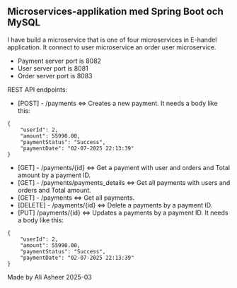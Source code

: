 ## Microservices-applikation med Spring Boot och MySQL

 I have build a microservice that is one of four microservices in E-handel application. It connect to user microservice an order user microservice.
 - Payment server port is 8082
 - User server port is 8081
 - Order server port is 8083
 
REST API endpoints:
-  [POST]  - /payments <=> Creates a new payment. It needs a body like this:
```
{
    "userId": 2,
    "amount": 55990.00,
    "paymentStatus": "Success",
    "paymentDate": "02-07-2025 22:13:39"
}
```
-  [GET] - /payments/{id} <=> Get a payment with user and orders and Total amount by a payment ID.
-  [GET] - /payments/payments_details <=> Get all payments with users and orders and Total amount.
-  [GET] - /payments <=> Get all payments.
-  [DELETE] - /payments/{id} <=> Delete a payments by a payment ID.
-  [PUT] /payments/{id} <=> Updates a payments by a payment ID. It needs a body like this:
```
{
    "userId": 2,
    "amount": 55990.00,
    "paymentStatus": "Success",
    "paymentDate": "02-07-2025 22:13:39"
}
```

Made by
Ali Asheer 2025-03



